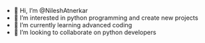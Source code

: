 - 👋 Hi, I’m @NileshAtnerkar
- 👀 I’m interested in python programming and create new projects
- 🌱 I’m currently learning advanced coding
- 💞️ I’m looking to collaborate on python developers

<!---
NileshAtnerkar/NileshAtnerkar is a ✨ special ✨ repository because its `README.md` (this file) appears on your GitHub profile.
You can click the Preview link to take a look at your changes.
--->
